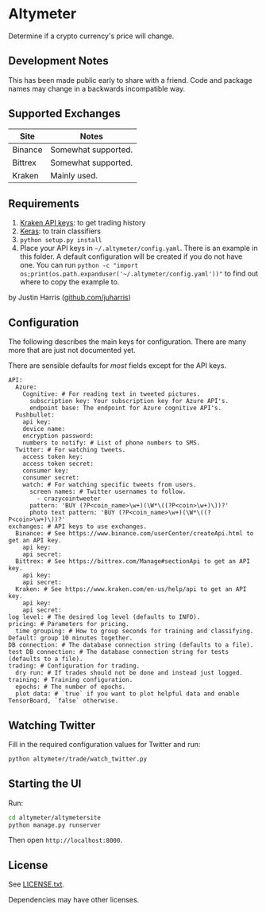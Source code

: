 # Altymeter

Determine if a crypto currency's price will change.

## Development Notes

This has been made public early to share with a friend. Code and package names may change in a backwards incompatible way.

## Supported Exchanges
|Site|Notes|
|---|---|
| Binance | Somewhat supported. |
| Bittrex | Somewhat supported. |
| Kraken | Mainly used. |

## Requirements
1. [Kraken API keys][kraken_api]: to get trading history
2. [Keras][keras]: to train classifiers
3. `python setup.py install`
4. Place your API keys in `~/.altymeter/config.yaml`.
There is an example in this folder.
A default configuration will be created if you do not have one.
You can run `python -c "import os;print(os.path.expanduser('~/.altymeter/config.yaml'))"` to find out where to copy the example to.


by Justin Harris ([github.com/juharris][github])

[github]: http://github.com/juharris
[keras]: https://keras.io
[kraken_api]: https://www.kraken.com/en-us/help/api

## Configuration

The following describes the main keys for configuration. There are many more that are just not documented yet.

There are sensible defaults for *most* fields except for the API keys.

```
API:
  Azure:
    Cognitive: # For reading text in tweeted pictures.
      subscription key: Your subscription key for Azure API's.
      endpoint base: The endpoint for Azure cognitive API's.
  Pushbullet:
    api key:
    device name:
    encryption password:
    numbers to notify: # List of phone numbers to SMS.
  Twitter: # For watching tweets.
    access token key:
    access token secret:
    consumer key:
    consumer secret:
    watch: # For watching specific tweets from users.
      screen names: # Twitter usernames to follow.
        - crazycointweeter
      pattern: 'BUY (?P<coin_name>\w+)(\W*\((?P<coin>\w+)\))?'
      photo text pattern: 'BUY (?P<coin_name>\w+)(\W*\((?P<coin>\w+)\))?'
exchanges: # API keys to use exchanges.
  Binance: # See https://www.binance.com/userCenter/createApi.html to get an API key.
    api key:
    api secret:
  Bittrex: # See https://bittrex.com/Manage#sectionApi to get an API key.
    api key:
    api secret:
  Kraken: # See https://www.kraken.com/en-us/help/api to get an API key.
    api key:
    api secret:
log level: # The desired log level (defaults to INFO).
pricing: # Parameters for pricing.
  time grouping: # How to group seconds for training and classifying. Default: group 10 minutes together.
DB connection: # The database connection string (defaults to a file).
test DB connection: # The database connection string for tests (defaults to a file).
trading: # Configuration for trading.
  dry run: # If trades should not be done and instead just logged.
training: # Training configuration.
  epochs: # The number of epochs.
  plot data: # `true` if you want to plot helpful data and enable TensorBoard, `false` otherwise.
```

## Watching Twitter
Fill in the required configuration values for Twitter and run:
```bash
python altymeter/trade/watch_twitter.py
```

## Starting the UI
Run:
```bash
cd altymeter/altymetersite
python manage.py runserver
```

Then open `http://localhost:8000`.

## License
See [LICENSE.txt](LICENSE.txt).

Dependencies may have other licenses.
